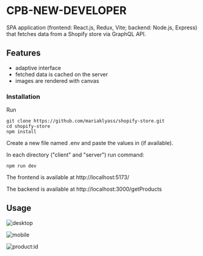 # CPB-NEW-DEVELOPER

SPA application (frontend: React.js, Redux, Vite; backend: Node.js, Express) that fetches data from a Shopify store via GraphQL API.

## Features

- adaptive interface
- fetched data is cached on the server
- images are rendered with canvas

### Installation

Run

```
git clone https://github.com/mariaklyass/shopify-store.git
cd shopify-store
npm install
```

Create a new file named .env and paste the values in (if available).

In each directory ("client" and "server") run command:

```
npm run dev
```

The frontend is available at http://localhost:5173/

The backend is available at http://localhost:3000/getProducts

## Usage
![desktop](https://github.com/mariaklyass/shopify-store/assets/110608602/cec623f5-4c36-42f4-b00b-4b237bb21d7b)

![mobile](https://github.com/mariaklyass/shopify-store/assets/110608602/ddfa40b7-4c4b-4ce2-a278-45c6b1c8e185)

![product:id](https://github.com/mariaklyass/shopify-store/assets/110608602/73894c27-8b37-4e74-926e-dd272fabaf5c)
